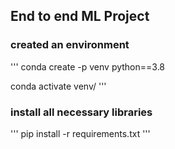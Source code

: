 ## End to end ML Project

### created an environment
'''
conda create -p venv python==3.8

conda activate venv/
'''
### install all necessary libraries
'''
pip install -r requirements.txt
'''

